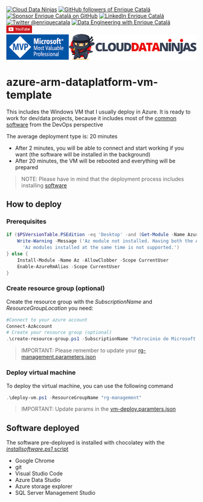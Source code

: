 <div class="social_links">
    <a href="https://www.clouddataninjas.com"><img src="https://img.shields.io/website?down_color=red&down_message=down&label=clouddataninjas.com&up_color=46C018&url=https%3A%2F%2Fwww.clouddataninjas.com&style=for-the-badge" alt="Cloud Data Ninjas"></a>
    <a href="https://github.com/enriquecatala" target="_blank"><img  src="https://img.shields.io/github/followers/enriquecatala?label=GitHub&style=for-the-badge" alt="GitHub followers of Enrique Catalá" ></a>
    <a href="https://github.com/sponsors/enriquecatala" target="_blank"><img src="https://img.shields.io/badge/GitHub_Sponsors--_.svg?style=for-the-badge&logo=github&logoColor=EA4AAA" alt="Sponsor Enrique Catalá on GitHub" ></a>    
    <a href="https://www.linkedin.com/in/enriquecatala" target="_blank"><img src="https://img.shields.io/badge/LinkedIn--_.svg?style=for-the-badge&logo=linkedin" alt="LinkedIn Enrique Catalá" ></a>        
    <a href="https://twitter.com/enriquecatala" target="_blank"><img src="https://img.shields.io/twitter/follow/enriquecatala?color=blue&label=twitter&style=for-the-badge" alt="Twitter @enriquecatala" ></a>    
    <a href="https://enriquecatala.com"><img src="https://img.shields.io/website?down_color=red&down_message=down&label=enriquecatala.com&up_color=46C018&url=https%3A%2F%2Fenriquecatala.com&style=for-the-badge" alt="Data Engineering with Enrique Catalá"></a>
    <a href="https://youtube.com/enriquecatala"><img src="https://raw.githubusercontent.com/enriquecatala/enriquecatala/master/img/youtube.png" alt="Canal de Enrique Catalá" height=20></a>
</div> 

<div style="display: flex; align-items: center; justify-content: center;">
  <a href="https://www.credly.com/badges/cde0dbd2-8d03-4ca7-8284-d471d65d0e5f">
      <img src="https://raw.githubusercontent.com/enriquecatala/enriquecatala/master/img/MVP_Logo_horizontal.png" 
           alt="Microsoft DataPlatform and AI MVP Enrique Catalá"
           style="min-height: 50px; max-height: 70px; min-width: 100px">
  </a>
  <a href="https://www.clouddataninjas.com">
          <img src="https://raw.githubusercontent.com/enriquecatala/enriquecatala.github.io/master/img/CLOUDDATANINJAS.png" 
          alt="Cloud Data Ninjas" 
          style="min-height: 50px; max-height: 70px; min-width: 250px "/>
  </a>
</div>

# azure-arm-dataplatform-vm-template

This includes the Windows VM that I usually deploy in Azure. It is ready to work for dev/data projects, because it includes most of the [common software](#software-deployed) from the DevOps perspective

The average deployment type is: 20 minutes
- After 2 minutes, you will be able to connect and start working if you want (the software will be installed in the background)
- After 20 minutes, the VM will be rebooted and everything will be prepared



> NOTE: Please have in mind that the deployment process includes installing [software](#software-deployed)

## How to deploy

### Prerequisites

```powershell
if ($PSVersionTable.PSEdition -eq 'Desktop' -and (Get-Module -Name AzureRM -ListAvailable)) {
    Write-Warning -Message ('Az module not installed. Having both the AzureRM and ' +
      'Az modules installed at the same time is not supported.')
} else {
    Install-Module -Name Az -AllowClobber -Scope CurrentUser
    Enable-AzureRmAlias -Scope CurrentUser
}


```

### Create resource group (optional)
Create the resource group with the _SubscriptionName_ and _ResourceGroupLocation_ you need:

```powershell
#Connect to your azure account
Connect-AzAccount
# Create your resource group (optional)
.\create-resource-group.ps1 -SubscriptionName "Patrocinio de Microsoft Azure" -ResourceGroupLocation "North Europe"
```
> IMPORTANT: Please remember to update your [rg-management.parameters.json](rg-management/rg-management.parameters.json)

### Deploy virtual machine

To deploy the virtual machine, you can use the following command
```powershell
.\deploy-vm.ps1 -ResourceGroupName "rg-management"
```

>IMPORTANT: Update params in the [vm-deploy.paramters.json](rg-management/vm-deploy.parameters.json)

## Software deployed

The software pre-deployed is installed with chocolatey with the [_installsoftware.ps1_ script](CustomScripts/installsoftware.ps1) 

- Google Chrome
- git
- Visual Studio Code
- Azure Data Studio
- Azure storage explorer
- SQL Server Management Studio

